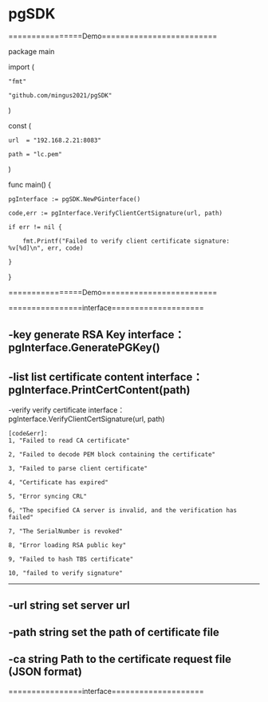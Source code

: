 # pgSDK

================Demo=========================

package main

import (

	"fmt"
 
	"github.com/mingus2021/pgSDK"
 
)

const (

	url  = "192.168.2.21:8083"
 
	path = "lc.pem"
 
)

func main() {

	pgInterface := pgSDK.NewPGinterface()
 
	code,err := pgInterface.VerifyClientCertSignature(url, path)
 
	if err != nil {
 
		fmt.Printf("Failed to verify client certificate signature: %v[%d]\n", err, code)
  
	}
 
}

================Demo=========================

================interface====================      

  -key
        generate RSA Key
        interface：pgInterface.GeneratePGKey()
-------------------------------------------      
  -list
        list certificate content
        interface：pgInterface.PrintCertContent(path)
-------------------------------------------      
  -verify
        verify certificate
        interface：pgInterface.VerifyClientCertSignature(url, path)
	
 	[code&err]:
  	1, "Failed to read CA certificate"
   
	2, "Failed to decode PEM block containing the certificate"
 
	3, "Failed to parse client certificate"
 
	4, "Certificate has expired"
 
	5, "Error syncing CRL"
 
	6, "The specified CA server is invalid, and the verification has failed"
 
	7, "The SerialNumber is revoked"
 
	8, "Error loading RSA public key"
 
	9, "Failed to hash TBS certificate"
 
	10, "failed to verify signature" 
 -------------------------------------------
  -url string
        set server url
 -------------------------------------------       
  -path string
        set the path of certificate file   
 -------------------------------------------         
  -ca string
        Path to the certificate request file (JSON format)
 ------------------------------------------- 
 ================interface====================       
